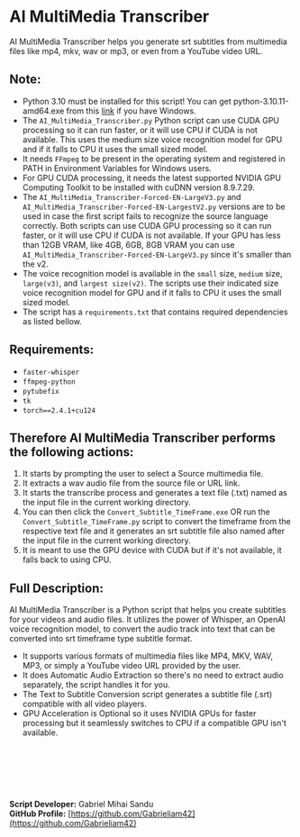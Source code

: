 # AI MultiMedia Transcriber

AI MultiMedia Transcriber helps you generate srt subtitles from multimedia files like mp4, mkv, wav or mp3, or even from a YouTube video URL.

## Note:

- Python 3.10 must be installed for this script! You can get python-3.10.11-amd64.exe from this [link](https://www.python.org/ftp/python/3.10.11/python-3.10.11-amd64.exe) if you have Windows.
- The `AI_MultiMedia_Transcriber.py` Python script can use CUDA GPU processing so it can run faster, or it will use CPU if CUDA is not available. This uses the medium size voice recognition model for GPU and if it falls to CPU it uses the small sized model.
- It needs `FFmpeg` to be present in the operating system and registered in PATH in Environment Variables for Windows users.
- For GPU CUDA processing, it needs the latest supported NVIDIA GPU Computing Toolkit to be installed with cuDNN version 8.9.7.29.
- The `AI_MultiMedia_Transcriber-Forced-EN-LargeV3.py` and `AI_MultiMedia_Transcriber-Forced-EN-LargestV2.py` versions are to be used in case the first script fails to recognize the source language correctly.
  Both scripts can use CUDA GPU processing so it can run faster, or it will use CPU if CUDA is not available. If your GPU has less than 12GB VRAM, like 4GB, 6GB, 8GB VRAM you can use `AI_MultiMedia_Transcriber-Forced-EN-LargeV3.py` since it's smaller than the v2.
- The voice recognition model is available in the `small` size, `medium` size, `large(v3)`, and `largest size(v2)`. The scripts use their indicated size voice recognition model for GPU and if it falls to CPU it uses the small sized model.
- The script has a `requirements.txt` that contains required dependencies as listed bellow.


## Requirements:

- `faster-whisper`
- `ffmpeg-python`
- `pytubefix`
- `tk`
- `torch==2.4.1+cu124`



## Therefore AI MultiMedia Transcriber performs the following actions:

1. It starts by prompting the user to select a Source multimedia file.
2. It extracts a wav audio file from the source file or URL link.
3. It starts the transcribe process and generates a text file (.txt) named as the input file in the current working directory.
4. You can then click the `Convert_Subtitle_TimeFrame.exe` OR run the `Convert_Subtitle_TimeFrame.py` script to convert the timeframe from the respective text file and it generates an srt subtitle file also named after the input file in the current working directory.
5. It is meant to use the GPU device with CUDA but if it's not available, it falls back to using CPU.

## Full Description:

AI MultiMedia Transcriber is a Python script that helps you create subtitles for your videos and audio files. It utilizes the power of Whisper, an OpenAI voice recognition model, to convert the audio track into text that can be converted into srt timeframe type subtitle format.

- It supports various formats of multimedia files like MP4, MKV, WAV, MP3, or simply a YouTube video URL provided by the user.
- It does Automatic Audio Extraction so there's no need to extract audio separately, the script handles it for you.
- The Text to Subtitle Conversion script generates a subtitle file (.srt) compatible with all video players.
- GPU Acceleration is Optional so it uses NVIDIA GPUs for faster processing but it seamlessly switches to CPU if a compatible GPU isn't available.





<br><br>


<br><br>





**Script Developer:** Gabriel Mihai Sandu  
**GitHub Profile:** [https://github.com/Gabrieliam42](https://github.com/Gabrieliam42)
